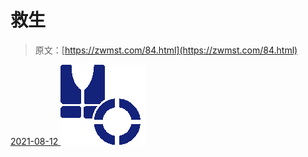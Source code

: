 <!--yml
category: 未分类
date: 0001-01-01 00:00:00
-->

# 救生

> 原文：[https://zwmst.com/84.html](https://zwmst.com/84.html)

   [ <time datetime="2021-08-12T08:59:29+08:00"> 2021-08-12 </time> ](https://zwmst.com/%e6%95%91%e7%94%9f)  [![](img/a3ef92040e75b24f1ef860be74a39414.png)](https://zwmst.com/wp-content/uploads/2021/08/1628729969-c007ddf72646c74.png)